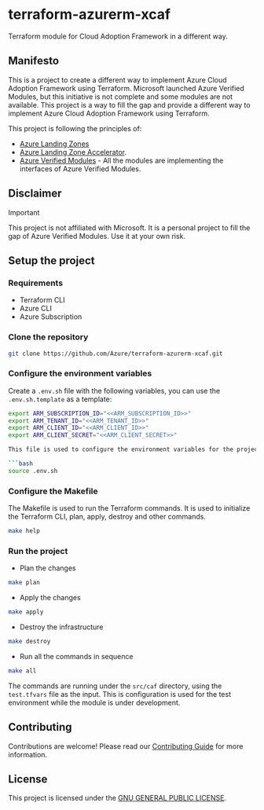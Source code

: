 # terraform-azurerm-xcaf
Terraform module for Cloud Adoption Framework in a different way.



## Manifesto

This is a project to create a different way to implement Azure Cloud Adoption Framework using Terraform. Microsoft launched Azure Verified Modules, but this initiative is not complete and some modules are not available. 
This project is a way to fill the gap and provide a different way to implement Azure Cloud Adoption Framework using Terraform.

This project is following the principles of:

- [Azure Landing Zones](https://learn.microsoft.com/en-us/azure/cloud-adoption-framework/ready/landing-zone/) 
- [Azure Landing Zone Accelerator](https://github.com/Azure/ALZ-Landing-Zone-Accelerator).
- [Azure Verified Modules](https://azure.github.io/Azure-Verified-Modules/) - All the modules are implementing the interfaces of Azure Verified Modules.


## Disclaimer
>[!IMPORTANT]
This project is not affiliated with Microsoft. It is a personal project to fill the gap of Azure Verified Modules. Use it at your own risk.


## Setup the project

### Requirements

- Terraform CLI
- Azure CLI
- Azure Subscription

### Clone the repository

```bash
git clone https://github.com/Azure/terraform-azurerm-xcaf.git
```

### Configure the environment variables

Create a `.env.sh` file with the following variables, you can use the `.env.sh.template` as a template:

```bash
export ARM_SUBSCRIPTION_ID="<<ARM_SUBSCRIPTION_ID>>"
export ARM_TENANT_ID="<<ARM_TENANT_ID>>"
export ARM_CLIENT_ID="<<ARM_CLIENT_ID>>"
export ARM_CLIENT_SECRET="<<ARM_CLIENT_SECRET>>"

This file is used to configure the environment variables for the project.

```bash
source .env.sh
```

### Configure the Makefile

The Makefile is used to run the Terraform commands. It is used to initialize the Terraform CLI, plan, apply, destroy and other commands.

```bash
make help
```


### Run the project

- Plan the changes
```bash
make plan
```

- Apply the changes
```bash
make apply
```

- Destroy the infrastructure
```bash
make destroy
```


- Run all the commands in sequence
```bash
make all
```

The commands are running under the `src/caf` directory, using the `test.tfvars` file as the input. This is configuration is used for the test environment while the module is under development.


## Contributing

Contributions are welcome! Please read our [Contributing Guide](CONTRIBUTING.md) for more information.

## License

This project is licensed under the [GNU GENERAL PUBLIC LICENSE](LICENSE).